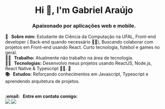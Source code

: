 <h1 align="center">Hi 👋, I'm Gabriel Araújo</h1>
<h3 align="center">Apaixonado por aplicações web e mobile.</h3>
<p>
  <strong> 💬  &nbsp; Sobre mim:</strong> Estudante de Ciência da Computação na UFAL, Front-end developer ( Back-end quando necessário 🐱‍💻), Buscando colaborar com projetos em    Front-end usando React. Curto tecnologia, futebol  e games no geral. <br/>  
  <strong>👨‍🏭  &nbsp; Trabalho:</strong> Atualmente não trabalho na área de tecnologia.<br/>
  <strong>👨‍💻  &nbsp; Tecnologias:</strong> Desenvolvo meus projetos usando ReactJS, Node.js, React Native & Typescript 🐱‍👤. 💜<br/>
  <strong>📚  &nbsp; Estudos:</strong> Reforçando conhecimentos em Javascript, Typescript e aprendendo arquitetura de projetos. <br/>
  <strong><br/>
</p>
<p>
  <strong>:email: &nbsp; Entre em contato comigo:</strong><br/> <a href="https://www.linkedin.com/in/araujogabriel77/"><img src="https://img.shields.io/badge/-Gabriel_Araujo-blue?style=flat-square&logo=Linkedin&logoColor=white&link=https://www.linkedin.com/in/araujogabriel77/" /></a>
<a href="mailto:araujogabrielocn@gmail.com"><img src="https://img.shields.io/badge/-araujogabrielocn@gmail.com-c14438?style=flat-square&logo=Gmail&logoColor=white&link=mailto:araujogabrielocn@gmail.com" /></a>
</p>


